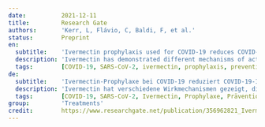 ```yaml
---
date:          2021-12-11
title:         Research Gate
authors:       'Kerr, L, Flávio, C, Baldi, F, et al.'
status:        Preprint
en:
  subtitle:    'Ivermectin prophylaxis used for COVID-19 reduces COVID-19 infection and mortality rates: A 220,517-subject, populational-level retrospective citywide'
  description: 'Ivermectin has demonstrated different mechanisms of actions that could potentially protect from both COVID-19 infection and COVID-19-related comorbidities. Based on the existing literature and safety profile of ivermectin, a citywide program of prophylactic use of ivermectin for COVID-19 was implemented in Itajai, a Southern city in Brazil in the state of Santa Catarina. The objective of this analysis is to evaluate the effects of the use of ivermectin for prevention of COVID-19 infection, risk of dying and mortality, compared to non-users. This is a retrospective analysis of registry data from the medical based citywide COVID-19 prevention with ivermectin program, between July 2020 to December of 2020. The whole population of Itajaí was invited for a medical visit to compile demographic and medical parameters. In the absence of contraindications, ivermectin was offered as an optional treatment for 2 days every 15 days at a dose of 0.2mg/kg/day. Patients’ preferences and medical autonomy were preserved. Ivermectin users were compared with the comorbidity-matched population of non-users for COVID-19 by age, sex, COVID-19 infection rate, and COVID-19 mortality rate. Results in terms of mortality were adjusted for all relevant variables and Propensity Score Matching (PSM) was calculated. A total of 220,517 subjects were included in the analysis; 133,051 (60.3%) ivermectin users and 87,466 (39.7%) non-users. COVID-19 infection occurred in 4,311 (3.2%) treated subjects, and 3,034 (3.5%) non-treated subjects. This evidence showed a 7% reduction in COVID-19 infection rate with use of ivermectin: COVID-19 infection rate ratio. A total of 62 deaths (1.4% mortality rate) occurred among users and 79 deaths (2.6% mortality rate) among non-users, showing a 48% reduction in mortality rate. Risk of dying from COVID-19 among ivermectin users was 45% lower than non-users. Prophylactic use of ivermectin showed significantly reduced COVID-19 infection rate, mortality rate and chance of dying from COVID-19 on a calculated population-level analysis, which controlled for all relevant confounding variables.'
  tags:        [COVID-19, SARS-CoV-2, ivermectin, prophylaxis, prevention, coronavirus]
de:
  subtitle:    'Ivermectin-Prophylaxe bei COVID-19 reduziert COVID-19-Infektions- und Sterblichkeitsraten: Eine stadtweite retrospektive Studie mit 220.517 Probanden auf Bevölkerungsebene'
  description: 'Ivermectin hat verschiedene Wirkmechanismen gezeigt, die potenziell sowohl vor einer COVID-19-Infektion als auch vor COVID-19-bedingten Komorbiditäten schützen könnten. Auf der Grundlage der vorhandenen Literatur und des Sicherheitsprofils von Ivermectin wurde in Itajai, einer Stadt im Süden Brasiliens im Bundesstaat Santa Catarina, ein stadtweites Programm zur prophylaktischen Anwendung von Ivermectin gegen COVID-19 durchgeführt. Ziel dieser Analyse ist, die Auswirkungen der Anwendung von Ivermectin zur Vorbeugung von COVID-19-Infektionen, das Sterberisiko und die Sterblichkeit im Vergleich zu Nichtanwendern zu bewerten. Es handelt sich um eine retrospektive Analyse von Registerdaten aus dem medizinisch basierten stadtweiten COVID-19-Präventionsprogramm mit Ivermectin zwischen Juli 2020 und Dezember 2020. Die gesamte Bevölkerung von Itajaí wurde zu einem Arztbesuch eingeladen, um demografische und medizinische Parameter zu erheben. Wenn keine Kontraindikationen vorlagen, wurde Ivermectin als optionale Behandlung für 2 Tage alle 15 Tage in einer Dosis von 0,2 mg/kg/Tag angeboten. Die Präferenzen der Patienten und ihre medizinische Autonomie wurden gewahrt. Die Ivermectin-Anwender wurden mit der komorbiditätsangepassten Population der Nicht-Anwender von COVID-19 nach Alter, Geschlecht, COVID-19-Infektionsrate und COVID-19-Mortalitätsrate verglichen. Die Ergebnisse in Bezug auf die Sterblichkeit wurden um alle relevanten Variablen bereinigt, und es wurde ein Propensity Score Matching (PSM) berechnet. Insgesamt wurden 220.517 Probanden in die Analyse einbezogen; 133.051 (60,3 %) Ivermectin-Anwender und 87.466 (39,7 %) Nicht-Anwender. Eine COVID-19-Infektion trat bei 4 311 (3,2 %) behandelten Probanden und 3 034 (3,5 %) nicht behandelten Probanden auf. Die Ergebnisse zeigen, dass die COVID-19-Infektionsrate durch die Anwendung von Ivermectin um 7 % gesenkt werden konnte: Verhältnis COVID-19-Infektionsrate. Insgesamt traten 62 Todesfälle (1,4 % Sterblichkeitsrate) bei den Anwendern und 79 Todesfälle (2,6 % Sterblichkeitsrate) bei den Nichtanwendern auf, was eine Verringerung der Sterblichkeitsrate um 48 % bedeutet. Das Risiko, an COVID-19 zu sterben, war bei Ivermectin-Anwendern um 45 % geringer als bei Nicht-Anwendern. Die prophylaktische Anwendung von Ivermectin führte zu einer signifikanten Verringerung der COVID-19-Infektionsrate, der Sterblichkeitsrate und des Risikos, an COVID-19 zu sterben, bei einer berechneten Analyse auf Bevölkerungsebene, bei der alle relevanten Störfaktoren berücksichtigt wurden.' 
  tags:        [COVID-19, SARS-CoV-2, Ivermectin, Prophylaxe, Prävention, Coronavirus]
group:         'Treatments'
credit:        https://www.researchgate.net/publication/356962821_Ivermectin_prophylaxis_used_for_COVID-19_reduces_COVID-19_infection_and_mortality_rates_A_220517-subject_populational-level_retrospective_citywide
---
```

